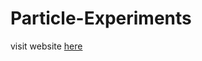 # Particle-Experiments
visit website [here](https://koutselakismanos.github.io/Particle-Experiments)
